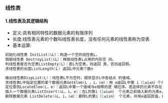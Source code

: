 ### 线性表
#### 1.线性表及其逻辑结构
- 定义:具有相同特性的数据元素的有限序列
- 长度:线性表元素的个数叫线性表长度，没有任何元素的线性表称为空表
- 基本运算:
```c
初始化线性表 InitList(&L）：构造一个空的线性表L。 
销毁线性表 DestroyList(&L）：释放线性表L占用的内存空 间。
判线性表是否为空表ListEmpty(L）：若L为空表，则返回 真，否则返回假。 
求线性表的长度ListLength(L) 返回L中元素个数n

输出线性表DispList(L)：线性表L不为空时，顺序显示L中各结点 的值域。
求线性表L中指定位置的某个数据元素GetElem(L ，i，&e）：用 e返回L中第 i（1≤i≤n）个元素的值。 
定位查找LocateElem(L，e)：返回L中第一个值域与e相等的逻 辑位序。若这样的元素不存在，则返回值为0。 
插入一个数据元素ListInsert(&L，i，e)：在L的第i（1≤i≤n） 个元素之前插入新的元素e，L的长度增1。 
删除数据元素 ListDelete(&L，i，&e）：删除L的第i（1≤isn） 个元素，并用e返回其值，L的长度减1。

```